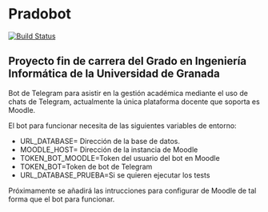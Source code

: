 # Pradobot
[![Build Status](https://travis-ci.org/LuisGi93/pradobot.svg?branch=master)](https://travis-ci.org/LuisGi93/pradobot)

## Proyecto fin de carrera del Grado en Ingeniería Informática de la Universidad de Granada

Bot de Telegram para asistir en la gestión académica mediante el uso de chats de Telegram,
actualmente la única plataforma docente que soporta es Moodle.

El bot para funcionar necesita de las siguientes variables de entorno:

* URL_DATABASE= Dirección de la base de datos.
* MOODLE_HOST= Dirección de la instancia de Moodle
* TOKEN_BOT_MOODLE=Token del usuario del bot en Moodle
* TOKEN_BOT=Token de bot de Telegram
* URL_DATABASE_PRUEBA=Si se quieren ejecutar los tests

Próximamente se añadirá las intrucciones para  configurar de Moodle de tal forma que el bot para funcionar.
